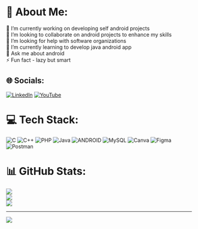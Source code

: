 # 💫 About Me:
🔭 I’m currently working on developing self android projects<br>👯 I’m looking to collaborate on android projects to enhance my skills<br>🤝 I’m looking for help with software organizations <br>🌱 I’m currently learning to develop java android app<br>💬 Ask me about android<br>⚡ Fun fact - lazy but smart


## 🌐 Socials:
[![LinkedIn](https://img.shields.io/badge/LinkedIn-%230077B5.svg?logo=linkedin&logoColor=white)](https://linkedin.com/in/yash-sharma-67583021b) [![YouTube](https://img.shields.io/badge/YouTube-%23FF0000.svg?logo=YouTube&logoColor=white)](https://youtube.com/@UCqT0_Y1fPxfFo2h5ClCwPbg) 

# 💻 Tech Stack:
![C](https://img.shields.io/badge/c-%2300599C.svg?style=for-the-badge&logo=c&logoColor=white) ![C++](https://img.shields.io/badge/c++-%2300599C.svg?style=for-the-badge&logo=c%2B%2B&logoColor=white) ![PHP](https://img.shields.io/badge/php-%23777BB4.svg?style=for-the-badge&logo=php&logoColor=white) ![Java](https://img.shields.io/badge/java-%23ED8B00.svg?style=for-the-badge&logo=java&logoColor=white) ![ANDROID](https://img.shields.io/badge/android-%2320232a.svg?style=for-the-badge&logo=android&logoColor=%a4c639) ![MySQL](https://img.shields.io/badge/mysql-%2300f.svg?style=for-the-badge&logo=mysql&logoColor=white) ![Canva](https://img.shields.io/badge/Canva-%2300C4CC.svg?style=for-the-badge&logo=Canva&logoColor=white) 	![Figma](https://img.shields.io/badge/figma-%23F24E1E.svg?style=for-the-badge&logo=figma&logoColor=white) ![Postman](https://img.shields.io/badge/Postman-FF6C37?style=for-the-badge&logo=postman&logoColor=white)
# 📊 GitHub Stats:
![](https://github-readme-stats.vercel.app/api?username=YashSharmaas&theme=radical&hide_border=true&include_all_commits=true&count_private=true)<br/>
![](https://github-readme-streak-stats.herokuapp.com/?user=YashSharmaas&theme=radical&hide_border=true)<br/>
![](https://github-readme-stats.vercel.app/api/top-langs/?username=YashSharmaas&theme=radical&hide_border=true&include_all_commits=true&count_private=true&layout=compact)

---
[![](https://visitcount.itsvg.in/api?id=YashSharmaas&icon=0&color=0)](https://visitcount.itsvg.in)

<!-- Proudly created with GPRM ( https://gprm.itsvg.in ) -->
